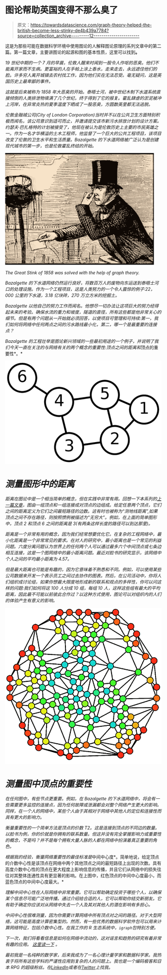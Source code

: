 # 图论帮助英国变得不那么臭了

> 原文：<https://towardsdatascience.com/graph-theory-helped-the-british-become-less-stinky-de4b439a7784?source=collection_archive---------12----------------------->

这是为那些可能在数据科学环境中使用图论的人解释图论原理的系列文章中的第二篇。第一篇文章，主要讲图论的起源和图的基本性质，这里可以找到[](/facebook-and-twitter-were-born-in-18th-century-europe-2efdf6816693)**。**

*19 世纪中期的一个 7 月的早晨，伦敦人醒来时闻到一股令人作呕的恶臭。他们不能离开家而不生病。更富裕的人在手帕上涂上香水，走来走去，永远遮住他们的脸。许多穷人离开城镇去农村找工作，因为他们实在无法忍受。毫无疑问，这是英国历史上最卑鄙的事件。*

*这就是后来被称为 1858 年大恶臭的开始。泰晤士河，被中世纪木制下水道系统直接倾倒的人类排泄物填满了几个世纪，终于得到了它的报复。霍乱肆虐的淤泥被冲上河岸，在异常炎热的夏季温度下晒成了一股恶臭，方圆数英里都无法逃脱。*

*伦敦金融城公司(City of London Corporation)当时并不以在公共卫生方面特别积极而闻名，该公司意识到适可而止，并邀请提交该市新污水排放计划的设计方案。约瑟夫·巴扎格特的计划被接受了，他现在被认为是伦敦历史上主要的市民英雄之一。作为一名才华横溢的土木工程师，他监督了一个巨大的公共工程项目，该项目改变了伦敦的卫生水平和生活质量。Bazalgette 的下水道网络被广泛认为是创建现代城市的第一步，也是伦敦霍乱终结的开始。*

*![](img/c3a5581eb5e543ee1d6433239608ea42.png)*

*The Great Stink of 1858 was solved with the help of graph theory.*

*Bazalgette 的下水道网络仍然运行良好，将数百万人的废物向东运送到泰晤士河口的处理设施。作为一个工程项目，这是人类努力的一个令人震惊的例子:22，000 公里的下水道，3.18 亿块砖，270 万立方米的挖掘土。*

*Bazalgette 以他自己的努力工作而闻名。他想尽一切办法让这项巨大的努力经得起未来的考验。确保水流的重力和坡度，隧道的直径，所有这些都是他非常关心的细节。但是有两个问题从一开始就必须回答，以使项目可管理和可持续:第一，我们如何将网络中任何两点之间的污水路线最小化，第二，哪一个是最重要的连接点？*

*Bazalgette 的工程壮举是图论新兴领域的一些最初用途的一个例子，并说明了我们今天一直在关注的与网络有关的两个概念的重要性:*顶点之间的距离*和*顶点的重要性*。*

*![](img/2ab6687a790cef4e6bbed1f1f5ec8b32.png)*

# *测量图形中的距离*

*距离在图论中是一个相当简单的概念，但在实践中非常有用。回想一下本系列的[上一篇文章](/facebook-and-twitter-were-born-in-18th-century-europe-2efdf6816693)，图由一组顶点和一组连接成对顶点的边组成。给定任意两个顶点，它们之间的距离定义为它们之间最短路径的边数。这有时也被称为“测地线距离”,如果顶点之间不存在路径，则按照惯例被描述为“无穷大”。例如，在上面的简单图形中，顶点 2 和顶点 6 之间的距离是 3(有两条这样长度的路径可以到达那里)。*

*距离是一个非常有用的概念，因为我们经常想要优化它。在复杂的工程网络中，最小化距离是一个非常常见的要求。在对人的研究中，最小距离也是一个常见的利益问题。六度分离问题认为世界上的任何两个人可以通过最多六个中间顶点或七条边相互连接，这是一个图网络中的最小距离问题。最近对脸书的研究显示，该网络中个人之间的平均最小距离为 4.57。*

*但是最大距离也可能是有趣的，因为它意味着不熟悉和不同。例如，可以使用某些公司数据来开发一个表示员工之间过去协作的图表。然后，在公司活动中，你将人们组织成讨论组，如果你想最大限度地形成新的联系和观点的多样性，你可以问这样的问题:我们如何将这 100 人分成 10 组，每组 10 人，这样这些组有最大的平均距离，因此最不可能以前彼此合作过？以这种方式使用，图论可以对组织内的人们的体验产生有意义的影响。*

*![](img/f2faa2fbafaa476e2e3587996b7bd7cb.png)*

# *测量图中顶点的重要性*

*在任何图中，有些节点更重要。例如，在 Bazalgette 的下水道网络中，将会有一些需要更多监控的连接点，因为任何故障或泄漏都会对整个网络产生更大的影响。同样，在一个人的网络中，某些个人由于其相对于网络中其他人的定位和连接性而具有更大的影响力。*

*衡量重要性的一个简单方法是顶点的价数 T2。这是连接到顶点的不同边的数量。以脸书为例，你的价就是你拥有的联系数量。但这并没有完全掌握影响力或重要性的概念，不是吗？并不是每个拥有大量人脉的人都在网络中扮演着真正重要的角色。*

*根据我的经验，衡量网络重要性的最佳标准是*中间中心度*。简单地说，给定顶点的介数中心性是该顶点在网络中两个其他顶点之间的最短路径上出现的次数。具有高度介数中心性的顶点在更大程度上影响信息的传播，并且它们从网络中的损失往往对其整体连通性具有更显著的影响。在上图中，红色顶点的中间中心度最小，而蓝色顶点的中间中心度最大。*

*理解中间中心性在人际网络中非常重要。它可以帮助确定投资于哪些个人，以确保某个信息尽可能广泛地传播。通过介绍给合适的人，它可以帮助你结交新朋友。它有助于确定你应该对从网络中失去一个人及其对其他人的潜在影响有多担心。*

*中间中心性很难测量，因为你需要计算网络中所有顶点对之间的路径。对于大型网络，这可能是高度计算密集型的。然而，有一些优秀的数据科学软件包可以用来计算网络特征，包括介数中心性。在我工作的 *R* 生态系统中，`igraph`包特别方便。*

*下一次，我们将看看信息是如何在网络中流动的，这对谣言和趋势的研究有着非常有趣的应用。 [*这里读一下*](/network-analytics-started-with-a-diseased-irish-cook-c40424aaa06e) *。**

*最初我是一名纯粹的数学家，后来我成为了一名心理计量学家和数据科学家。我热衷于将所有这些学科的严谨性应用到复杂的人的问题上。我也是一个编码极客和日本 RPG 的超级粉丝。在[*LinkedIn*](https://www.linkedin.com/in/keith-mcnulty/)*或者在*[*Twitter*](https://twitter.com/dr_keithmcnulty)*上找我。**